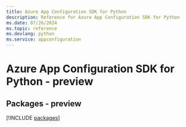 ```yaml
---
title: Azure App Configuration SDK for Python
description: Reference for Azure App Configuration SDK for Python
ms.date: 07/26/2024
ms.topic: reference
ms.devlang: python
ms.service: appconfiguration
---
```

# Azure App Configuration SDK for Python - preview
## Packages - preview
[!INCLUDE [packages](app-configuration-index.md)]